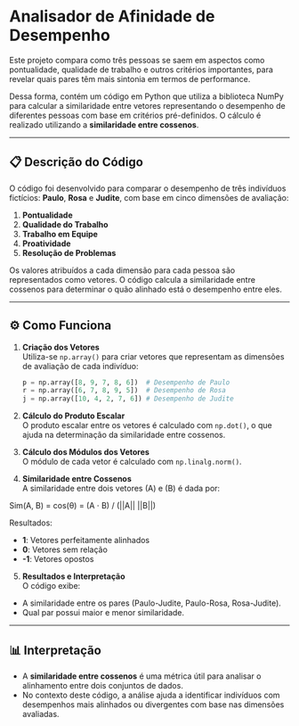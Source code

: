 # Analisador de Afinidade de Desempenho

Este projeto compara como três pessoas se saem em aspectos como pontualidade, qualidade de trabalho e outros critérios importantes, para revelar quais pares têm mais sintonia em termos de performance.

Dessa forma, contém um código em Python que utiliza a biblioteca NumPy para calcular a similaridade entre vetores representando o desempenho de diferentes pessoas com base em critérios pré-definidos. O cálculo é realizado utilizando a **similaridade entre cossenos**.

---

## 📋 Descrição do Código

O código foi desenvolvido para comparar o desempenho de três indivíduos fictícios: **Paulo**, **Rosa** e **Judite**, com base em cinco dimensões de avaliação:  
1. **Pontualidade**  
2. **Qualidade do Trabalho**  
3. **Trabalho em Equipe**  
4. **Proatividade**  
5. **Resolução de Problemas**

Os valores atribuídos a cada dimensão para cada pessoa são representados como vetores. O código calcula a similaridade entre cossenos para determinar o quão alinhado está o desempenho entre eles.

---

## ⚙️ Como Funciona

1. **Criação dos Vetores**  
   Utiliza-se `np.array()` para criar vetores que representam as dimensões de avaliação de cada indivíduo:
   ```python
   p = np.array([8, 9, 7, 8, 6])  # Desempenho de Paulo
   r = np.array([6, 7, 8, 9, 5])  # Desempenho de Rosa
   j = np.array([10, 4, 2, 7, 6]) # Desempenho de Judite

2. **Cálculo do Produto Escalar**  
  O produto escalar entre os vetores é calculado com `np.dot()`, o que ajuda na determinação da similaridade entre cossenos.

3. **Cálculo dos Módulos dos Vetores**  
  O módulo de cada vetor é calculado com `np.linalg.norm()`.

4. **Similaridade entre Cossenos**  
  A similaridade entre dois vetores \(A\) e \(B\) é dada por:

  Sim(A, B) = cos(θ) = (A ⋅ B) / (||A|| ||B||)

  Resultados:
  - **1**: Vetores perfeitamente alinhados
  - **0**: Vetores sem relação
  - **-1**: Vetores opostos

5. **Resultados e Interpretação**  
  O código exibe:
  - A similaridade entre os pares (Paulo-Judite, Paulo-Rosa, Rosa-Judite).
  - Qual par possui maior e menor similaridade.


---

## 📊 Interpretação

- A **similaridade entre cossenos** é uma métrica útil para analisar o alinhamento entre dois conjuntos de dados.
- No contexto deste código, a análise ajuda a identificar indivíduos com desempenhos mais alinhados ou divergentes com base nas dimensões avaliadas.
